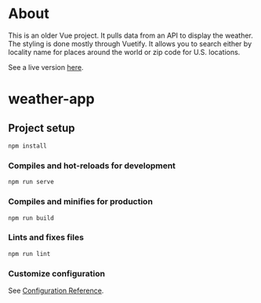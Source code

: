 # About

This is an older Vue project. It pulls data from an API to display the weather. The styling is done mostly through Vuetify. It allows you to search either by locality name for places around the world or zip code for U.S. locations. 

See a live version [here](https://carldoleolundgren.github.io/weather-app/). 

# weather-app

## Project setup
```
npm install
```

### Compiles and hot-reloads for development
```
npm run serve
```

### Compiles and minifies for production
```
npm run build
```

### Lints and fixes files
```
npm run lint
```

### Customize configuration
See [Configuration Reference](https://cli.vuejs.org/config/).
